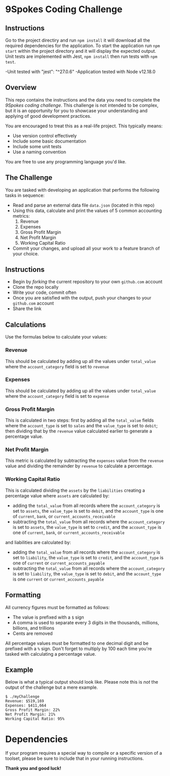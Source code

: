 # 9Spokes Coding Challenge

## Instructions

Go to the project directiry and run `npm install` it will download all the required dependencies for the application.
To start the application run `npm start` within the project directory and it will display the expected output.
Unit tests are implemented with Jest, `npm install` then run tests with `npm test`.

-Unit tested with "jest": "^27.0.6"
-Application tested with Node v12.18.0

## Overview

This repo contains the instructions and the data you need to complete the _9Spokes coding challenge_.  This challenge is not intended to be complex, but it is an opportunity for you to showcase your understanding and applying of good development practices.

You are encouraged to treat this as a real-life project.  This typically means:

- Use version control effectively
- Include some basic documentation
- Include some unit tests
- Use a naming convention

You are free to use any programming language you'd like.

## The Challenge

You are tasked with developing an application that performs the following tasks in sequence:

- Read and parse an external data file `data.json` (located in this repo)
- Using this data, calculate and print the values of 5 common accounting metrics:
  1. Revenue
  2. Expenses
  3. Gross Profit Margin
  4. Net Profit Margin
  5. Working Capital Ratio
- Commit your changes, and upload all your work to a feature branch of your choice.

## Instructions

- Begin by _forking_ the current repository to your own `github.com` account
- Clone the repo locally
- Write your code, commit often
- Once you are satisfied with the output, push your changes to your `github.com` account
- Share the link

## Calculations

Use the formulas below to calculate your values:

### Revenue

This should be calculated by adding up all the values under `total_value` where the `account_category` field is set to `revenue`

### Expenses

This should be calculated by adding up all the values under `total_value` where the `account_category` field is set to `expense`

### Gross Profit Margin

This is calculated in two steps: first by adding all the `total_value` fields where the `account_type` is set to `sales` and the `value_type` is set to `debit`; then dividing that by the `revenue` value calculated earlier to generate a percentage value.

### Net Profit Margin

This metric is calculated by subtracting the `expenses` value from the `revenue` value and dividing the remainder by `revenue` to calculate a percentage.

### Working Capital Ratio

This is calculated dividing the `assets` by the `liabilities` creating a percentage value where `assets` are calculated by:

- adding the `total_value` from all records where the `account_category` is set to `assets`, the `value_type` is set to `debit`, and the `account_type` is one of `current`, `bank`, or `current_accounts_receivable`
- subtracting the `total_value` from all records where the `account_category` is set to `assets`, the `value_type` is set to `credit`, and the `account_type` is one of `current`, `bank`, or `current_accounts_receivable`

and liabilities are calculated by:

- adding the `total_value` from all records where the `account_category` is set to `liability`, the `value_type` is set to `credit`, and the `account_type` is one of `current` or `current_accounts_payable`
- subtracting the `total_value` from all records where the `account_category` is set to `liability`, the `value_type` is set to `debit`, and the `account_type` is one `current` or `current_accounts_payable`

## Formatting

All currency figures must be formatted as follows:
- The value is prefixed with a `$` sign
- A comma is used to separate every 3 digits in the thousands, millions, billions, and trillions
- Cents are removed

All percentage values must be formatted to one decimal digit and be prefixed with a `%` sign.  Don't forget to multiply by 100 each time you're tasked with calculating a percentage value.

## Example

Below is what a typical output should look like.  Please note this is *not* the output of the challenge but a mere example.

```
$ ./myChallenge
Revenue: $519,169
Expenses: $411,664
Gross Profit Margin: 22%
Net Profit Margin: 21%
Working Capital Ratio: 95%
```

# Dependencies

If your program requires a special way to compile or a specific version of a toolset, please be sure to include that in your running instructions.

__Thank you and good luck!__

